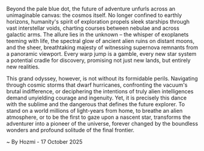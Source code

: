 
Beyond the pale blue dot, the future of adventure unfurls across an unimaginable canvas: the cosmos itself. No longer confined to earthly horizons, humanity's spirit of exploration propels sleek starships through vast interstellar voids, charting courses between nebulae and across galactic arms. The allure lies in the unknown – the whisper of exoplanets teeming with life, the spectral glow of ancient alien ruins on distant moons, and the sheer, breathtaking majesty of witnessing supernova remnants from a panoramic viewport. Every warp jump is a gamble, every new star system a potential cradle for discovery, promising not just new lands, but entirely new realities.

This grand odyssey, however, is not without its formidable perils. Navigating through cosmic storms that dwarf hurricanes, confronting the vacuum's brutal indifference, or deciphering the intentions of truly alien intelligences demand unyielding courage and ingenuity. Yet, it is precisely this dance with the sublime and the dangerous that defines the future explorer. To stand on a world millions of light-years from home, to breathe an alien atmosphere, or to be the first to gaze upon a nascent star, transforms the adventurer into a pioneer of the universe, forever changed by the boundless wonders and profound solitude of the final frontier.

~ By Hozmi - 17 October 2025
